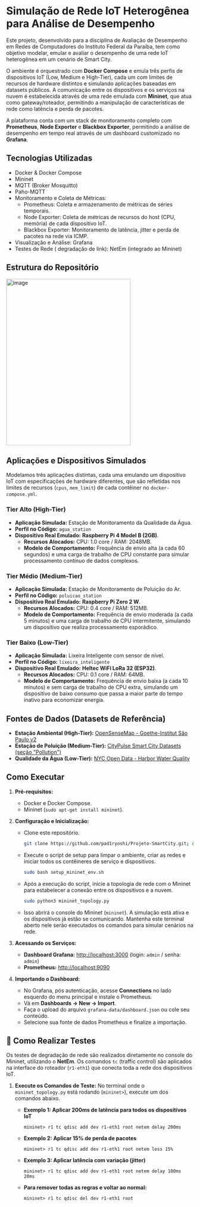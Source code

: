 # Simulação de Rede IoT Heterogênea para Análise de Desempenho

Este projeto, desenvolvido para a disciplina de Avaliação de Desempenho em Redes de Computadores do Instituto Federal da Paraíba, tem como objetivo modelar, emular e avaliar o desempenho de uma rede IoT heterogênea em um cenário de Smart City.

O ambiente é orquestrado com **Docker Compose** e emula três perfis de dispositivos IoT (Low, Medium e High-Tier), cada um com limites de recursos de hardware distintos e simulando aplicações baseadas em datasets públicos. A comunicação entre os dispositivos e os serviços na nuvem é estabelecida através de uma rede emulada com **Mininet**, que atua como gateway/roteador, permitindo a manipulação de características de rede como latência e perda de pacotes.

A plataforma conta com um stack de monitoramento completo com **Prometheus**, **Node Exporter** e **Blackbox Exporter**, permitindo a análise de desempenho em tempo real através de um dashboard customizado no **Grafana**.

## Tecnologias Utilizadas

* Docker & Docker Compose
* Mininet
* MQTT (Broker Mosquitto)
* Paho-MQTT
* Monitoramento e Coleta de Métricas:
    * Prometheus: Coleta e armazenamento de métricas de séries temporais.
    * Node Exporter: Coleta de métricas de recursos do host (CPU, memória) de cada dispositivo IoT.
    * Blackbox Exporter: Monitoramento de latência, jitter e perda de pacotes na rede via ICMP.
* Visualização e Análise: Grafana
* Testes de Rede ( degradação de link): NetEm (integrado ao Mininet)

## Estrutura do Repositório

<img width="334" height="446" alt="image" src="https://github.com/user-attachments/assets/c8c3f5c7-10c5-4f0e-84be-441c8b9e92df" />


## Aplicações e Dispositivos Simulados

Modelamos três aplicações distintas, cada uma emulando um dispositivo IoT com especificações de hardware diferentes, que são refletidas nos limites de recursos (`cpus`, `mem_limit`) de cada contêiner no `docker-compose.yml`.

### Tier Alto (High-Tier)

* **Aplicação Simulada:** Estação de Monitoramento da Qualidade da Água.
* **Perfil no Código:** `agua_station`
* **Dispositivo Real Emulado:** **Raspberry Pi 4 Model B (2GB)**.
    * **Recursos Alocados:** CPU: 1.0 core / RAM: 2048MB.
    * **Modelo de Comportamento:** Frequência de envio alta (a cada 60 segundos) e uma carga de trabalho de CPU constante para simular processamento contínuo de dados complexos.

### Tier Médio (Medium-Tier)

* **Aplicação Simulada:** Estação de Monitoramento de Poluição do Ar.
* **Perfil no Código:** `poluicao_station`
* **Dispositivo Real Emulado:** **Raspberry Pi Zero 2 W**.
    * **Recursos Alocados:** CPU: 0.4 core / RAM: 512MB.
    * **Modelo de Comportamento:** Frequência de envio moderada (a cada 5 minutos) e uma carga de trabalho de CPU intermitente, simulando um dispositivo que realiza processamento esporádico.

### Tier Baixo (Low-Tier)

* **Aplicação Simulada:** Lixeira Inteligente com sensor de nível.
* **Perfil no Código:** `lixeira_inteligente`
* **Dispositivo Real Emulado:** **Heltec WiFi LoRa 32 (ESP32)**.
    * **Recursos Alocados:** CPU: 0.1 core / RAM: 64MB.
    * **Modelo de Comportamento:** Frequência de envio baixa (a cada 10 minutos) e sem carga de trabalho de CPU extra, simulando um dispositivo de baixo consumo que passa a maior parte do tempo inativo para economizar energia.

## Fontes de Dados (Datasets de Referência)

* **Estação Ambiental (High-Tier):** [OpenSenseMap - Goethe-Institut São Paulo v2](https://opensensemap.org/explore/630539a1d7e0a3001bd65ac8)
* **Estação de Poluição (Medium-Tier):** [CityPulse Smart City Datasets (seção "Pollution")](http://iot.ee.surrey.ac.uk:8080/datasets.html#pollution)
* **Qualidade da Água (Low-Tier):** [NYC Open Data - Harbor Water Quality](https://data.cityofnewyork.us/Environment/Harbor-Water-Quality/5uug-f49n/data_preview)

## Como Executar

1.  **Pré-requisitos:**
    * Docker e Docker Compose.
    * Mininet (`sudo apt-get install mininet`).

2.  **Configuração e Inicialização:**
    * Clone este repositório.
        ```bash
        git clone https://github.com/pad1ryoshi/Projeto-SmartCity.git; cd Projeto-SmartCity
        ```
    * Execute o script de setup para limpar o ambiente, criar as redes e iniciar todos os contêineres de serviço e dispositivos.
        ```bash
        sudo bash setup_mininet_env.sh
        ```
    * Após a execução do script, inicie a topologia de rede com o Mininet para estabelecer a conexão entre os dispositivos e a nuvem.
        ```bash
        sudo python3 mininet_topology.py
        ```
    * Isso abrirá o console do Mininet (`mininet`). A simulação está ativa e os dispositivos já estão se comunicando. Mantenha este terminal aberto nele serão executados os comandos para simular cenários na rede.

3.  **Acessando os Serviços:**
    * **Dashboard Grafana:** [http://localhost:3000](http://localhost:3000) (login: `admin` / senha: `admin`)
    * **Prometheus:** [http://localhost:9090](http://localhost:9090)

4.  **Importando o Dashboard:**
    * No Grafana, pós autenticação, acesse **Connections** no lado esquerdo do menu principal e instale o Prometheus.
    * Vá em **Dashboards -> New -> Import**.
    * Faça o upload do arquivo `grafana-data/dashboard.json` ou cole seu conteúdo.
    * Selecione sua fonte de dados Prometheus e finalize a importação.

## 🧪 Como Realizar Testes

Os testes de degradação de rede são realizados diretamente no console do Mininet, utilizando o **NetEm**. Os comandos `tc` (traffic control) são aplicados na interface do roteador (`r1-eth1`) que conecta toda a rede dos dispositivos IoT.

1.  **Execute os Comandos de Teste:** No terminal onde o `mininet_topology.py` está rodando (`mininet>`), execute um dos comandos abaixo.

    * **Exemplo 1: Aplicar 200ms de latência para todos os dispositivos IoT**
        ```
        mininet> r1 tc qdisc add dev r1-eth1 root netem delay 200ms
        ```

    * **Exemplo 2: Aplicar 15% de perda de pacotes**
        ```
        mininet> r1 tc qdisc add dev r1-eth1 root netem loss 15%
        ```

    * **Exemplo 3: Aplicar latência com variação (jitter)**
        ```
        mininet> r1 tc qdisc add dev r1-eth1 root netem delay 100ms 20ms
        ```

    * **Para remover todas as regras e voltar ao normal:**
        ```
        mininet> r1 tc qdisc del dev r1-eth1 root
        ```
